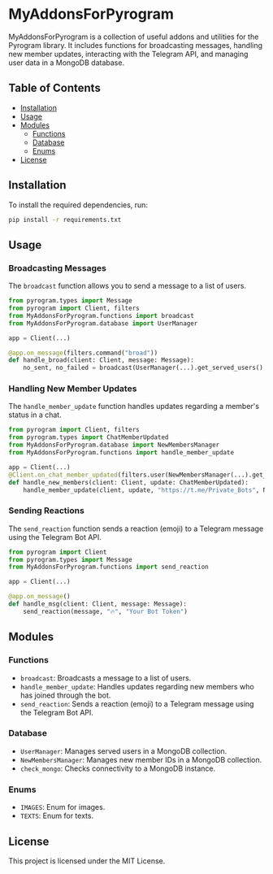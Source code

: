 # MyAddonsForPyrogram

MyAddonsForPyrogram is a collection of useful addons and utilities for the Pyrogram library. It includes functions for broadcasting messages, handling new member updates, interacting with the Telegram API, and managing user data in a MongoDB database.

## Table of Contents

- [Installation](#installation)
- [Usage](#usage)
- [Modules](#modules)
  - [Functions](#functions)
  - [Database](#database)
  - [Enums](#enums)
- [License](#license)

## Installation

To install the required dependencies, run:

```sh
pip install -r requirements.txt
```

## Usage

### Broadcasting Messages

The `broadcast` function allows you to send a message to a list of users.

```python
from pyrogram.types import Message
from pyrogram import Client, filters
from MyAddonsForPyrogram.functions import broadcast
from MyAddonsForPyrogram.database import UserManager 

app = Client(...)

@app.on_message(filters.command("broad"))
def handle_broad(client: Client, message: Message):
    no_sent, no_failed = broadcast(UserManager(...).get_served_users(), message.reply_to_message, message.text)
```

### Handling New Member Updates

The `handle_member_update` function handles updates regarding a member's status in a chat.

```python
from pyrogram import Client, filters
from pyrogram.types import ChatMemberUpdated
from MyAddonsForPyrogram.database import NewMembersManager
from MyAddonsForPyrogram.functions import handle_member_update

app = Client(...)
@Client.on_chat_member_updated(filters.user(NewMembersManager(...).get_all_members()))
def handle_new_members(client: Client, update: ChatMemberUpdated):
    handle_member_update(client, update, "https://t.me/Private_Bots", NewMembersManager())
```

### Sending Reactions

The `send_reaction` function sends a reaction (emoji) to a Telegram message using the Telegram Bot API.

```python
from pyrogram import Client
from pyrogram.types import Message
from MyAddonsForPyrogram.functions import send_reaction

app = Client(...)

@app.on_message()
def handle_msg(client: Client, message: Message):
    send_reaction(message, "🔥", "Your Bot Token")
```

## Modules

### Functions

- `broadcast`: Broadcasts a message to a list of users.
- `handle_member_update`: Handles updates regarding new members who has joined through the bot.
- `send_reaction`: Sends a reaction (emoji) to a Telegram message using the Telegram Bot API.

### Database

- `UserManager`: Manages served users in a MongoDB collection.
- `NewMembersManager`: Manages new member IDs in a MongoDB collection.
- `check_mongo`: Checks connectivity to a MongoDB instance.

### Enums

- `IMAGES`: Enum for images.
- `TEXTS`: Enum for texts.

## License

This project is licensed under the MIT License.
